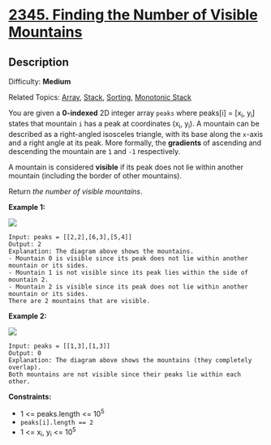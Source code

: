 # [2345\. Finding the Number of Visible Mountains](https://leetcode.com/problems/finding-the-number-of-visible-mountains/)

## Description

Difficulty: **Medium**  

Related Topics: [Array](https://leetcode.com/tag/array/), [Stack](https://leetcode.com/tag/stack/), [Sorting](https://leetcode.com/tag/sorting/), [Monotonic Stack](https://leetcode.com/tag/monotonic-stack/)


You are given a **0-indexed** 2D integer array `peaks` where peaks[i] = [x<sub>i</sub>, y<sub>i</sub>] states that mountain `i` has a peak at coordinates (x<sub>i</sub>, y<sub>i</sub>). A mountain can be described as a right-angled isosceles triangle, with its base along the `x`-axis and a right angle at its peak. More formally, the **gradients** of ascending and descending the mountain are `1` and `-1` respectively.

A mountain is considered **visible** if its peak does not lie within another mountain (including the border of other mountains).

Return _the number of visible mountains_.

**Example 1:**

![](https://assets.leetcode.com/uploads/2022/07/19/ex1.png)

```
Input: peaks = [[2,2],[6,3],[5,4]]
Output: 2
Explanation: The diagram above shows the mountains.
- Mountain 0 is visible since its peak does not lie within another mountain or its sides.
- Mountain 1 is not visible since its peak lies within the side of mountain 2.
- Mountain 2 is visible since its peak does not lie within another mountain or its sides.
There are 2 mountains that are visible.
```

**Example 2:**

![](https://assets.leetcode.com/uploads/2022/07/19/ex2new1.png)

```
Input: peaks = [[1,3],[1,3]]
Output: 0
Explanation: The diagram above shows the mountains (they completely overlap).
Both mountains are not visible since their peaks lie within each other.
```

**Constraints:**

*   1 <= peaks.length <= 10<sup>5</sup>
*   `peaks[i].length == 2`
*   1 <= x<sub>i</sub>, y<sub>i</sub> <= 10<sup>5</sup>